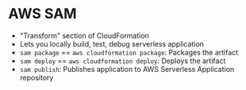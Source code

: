 # AWS SAM

- "Transform" section of CloudFormation
- Lets you locally build, test, debug serverless application
- `sam package` == `aws cloudformation package`: Packages the artifact
- `sam deploy` == `aws cloudformation deploy`: Deploys the artifact
- `sam publish`: Publishes application to AWS Serverless Application repository